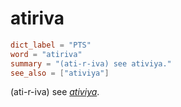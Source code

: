 # atiriva

``` toml
dict_label = "PTS"
word = "atiriva"
summary = "(ati-r-iva) see ativiya."
see_also = ["ativiya"]
```

(ati\-r\-iva) see *[ativiya](ativiya.md)*.

